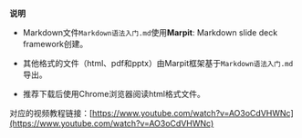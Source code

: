 **说明**

- Markdown文件`Markdown语法入门.md`使用**Marpit**: Markdown slide deck framework创建。

- 其他格式的文件（html、pdf和pptx）由Marpit框架基于`Markdown语法入门.md`导出。
- 推荐下载后使用Chrome浏览器阅读html格式文件。



对应的视频教程链接：[https://www.youtube.com/watch?v=AO3oCdVHWNc](https://www.youtube.com/watch?v=AO3oCdVHWNc)

